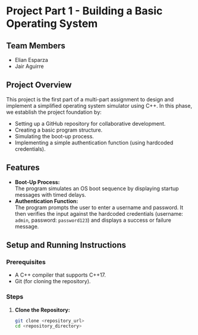 # Project Part 1 - Building a Basic Operating System

## Team Members
- Elian Esparza
- Jair Aguirre

## Project Overview
This project is the first part of a multi-part assignment to design and implement a simplified operating system simulator using C++. In this phase, we establish the project foundation by:
- Setting up a GitHub repository for collaborative development.
- Creating a basic program structure.
- Simulating the boot-up process.
- Implementing a simple authentication function (using hardcoded credentials).

## Features
- **Boot-Up Process:**  
  The program simulates an OS boot sequence by displaying startup messages with timed delays.
- **Authentication Function:**  
  The program prompts the user to enter a username and password. It then verifies the input against the hardcoded credentials (username: `admin`, password: `password123`) and displays a success or failure message.

## Setup and Running Instructions

### Prerequisites
- A C++ compiler that supports C++17.
- Git (for cloning the repository).

### Steps
1. **Clone the Repository:**
   ```bash
   git clone <repository_url>
   cd <repository_directory>
